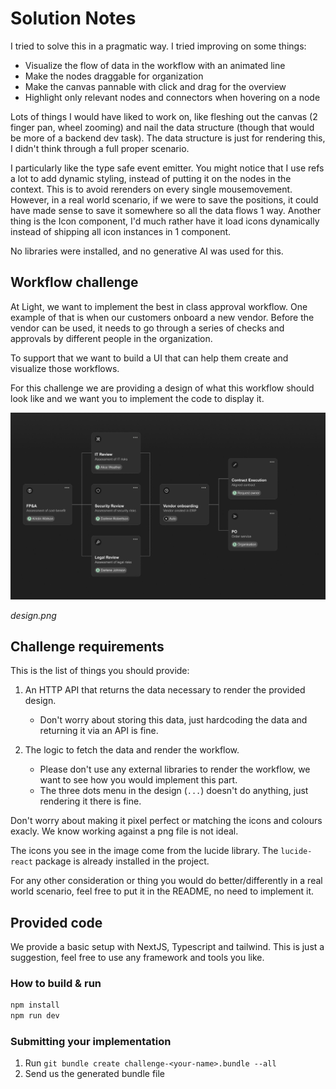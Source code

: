 # Solution Notes

I tried to solve this in a pragmatic way. I tried improving on some things:

- Visualize the flow of data in the workflow with an animated line
- Make the nodes draggable for organization
- Make the canvas pannable with click and drag for the overview
- Highlight only relevant nodes and connectors when hovering on a node

Lots of things I would have liked to work on, like fleshing out the canvas (2 finger pan, wheel zooming) and nail the data structure (though that would be more of a backend dev task). The data structure is just for rendering this, I didn't think through a full proper scenario.

I particularly like the type safe event emitter. You might notice that I use refs a lot to add dynamic styling, instead of putting it on the nodes in the context. This is to avoid rerenders on every single mousemovement. However, in a real world scenario, if we were to save the positions, it could have made sense to save it somewhere so all the data flows 1 way. Another thing is the Icon component, I'd much rather have it load icons dynamically instead of shipping all icon instances in 1 component.

No libraries were installed, and no generative AI was used for this.

## Workflow challenge

At Light, we want to implement the best in class approval workflow. One example of that is when our customers onboard a new vendor. Before the vendor can be used, it needs to go through a series of checks and approvals by different people in the organization.

To support that we want to build a UI that can help them create and visualize those workflows.

For this challenge we are providing a design of what this workflow should look like and we want you to implement the code to display it.

![challenge design](/design.png)

_design.png_

## Challenge requirements

This is the list of things you should provide:

1. An HTTP API that returns the data necessary to render the provided design.

   - Don't worry about storing this data, just hardcoding the data and returning it via an API is fine.

2. The logic to fetch the data and render the workflow.
   - Please don't use any external libraries to render the workflow, we want to see how you would implement this part.
   - The three dots menu in the design (`...`) doesn't do anything, just rendering it there is fine.

Don't worry about making it pixel perfect or matching the icons and colours exacly. We know working against a png file is not ideal.

The icons you see in the image come from the lucide library. The `lucide-react` package is already installed in the project.

For any other consideration or thing you would do better/differently in a real world scenario, feel free to put it in the README, no need to implement it.

## Provided code

We provide a basic setup with NextJS, Typescript and tailwind. This is just a suggestion, feel free to use any framework and tools you like.

### How to build & run

```sh
npm install
npm run dev
```

### Submitting your implementation

1. Run `git bundle create challenge-<your-name>.bundle --all`
2. Send us the generated bundle file
